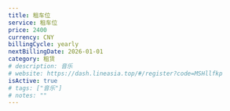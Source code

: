 ```yaml
---
title: 租车位
service: 租车位
price: 2400
currency: CNY
billingCycle: yearly
nextBillingDate: 2026-01-01
category: 租赁
# description: 音乐
# website: https://dash.lineasia.top/#/register?code=MSHllfkp
isActive: true
# tags: ["音乐"]
# notes: ""
---
```

<!-- 
# Adobe Creative Cloud 订阅

Adobe Creative Cloud 提供完整的创意工具套件，包括 Photoshop、Illustrator、Premiere Pro 等。

## 包含软件
- Photoshop
- Illustrator
- Premiere Pro
- After Effects
- InDesign
- Lightroom
- 以及更多创意应用

## 使用情况
主要用于图片编辑和视频制作，每周使用约10小时。 -->
